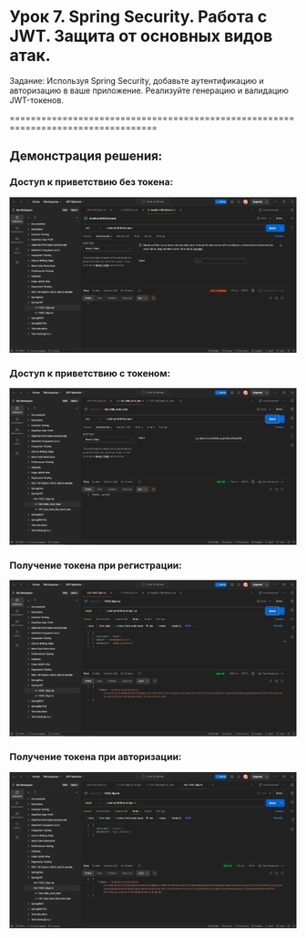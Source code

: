 # Урок 7. Spring Security. Работа с JWT. Защита от основных видов атак.

Задание: 
Используя Spring Security, добавьте аутентификацию и авторизацию в ваше приложение. 
Реализуйте генерацию и валидацию JWT-токенов.

==================================================================================

## Демонстрация решения:

### Доступ к приветствию без токена:

![](image/greeting_without_token.jpg)

### Доступ к приветствию с токеном:

![](image/greeting_with_token.jpg)

### Получение токена при регистрации:

![](image/sign-up_get_token.jpg)

### Получение токена при авторизации:

![](image/sign-in_get_token.jpg)